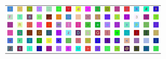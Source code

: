 <table>
<tr>
<td><img src="31.gif"></td>
<td><img src="22.gif"></td>
<td><img src="26.gif"></td>
<td><img src="35.gif"></td>
<td><img src="3B.gif"></td>
<td><img src="61.gif"></td>
<td><img src="59.gif"></td>
<td><img src="64.gif"></td>
<td><img src="6F.gif"></td>
<td><img src="71.gif"></td>
<td><img src="4F.gif"></td>
<td><img src="2A.gif"></td>
<td><img src="32.gif"></td>
<td><img src="73.gif"></td>
<td><img src="23.gif"></td>
<td><img src="58.gif"></td>
</tr>
<tr>
<td><img src="46.gif"></td>
<td><img src="54.gif"></td>
<td><img src="38.gif"></td>
<td><img src="48.gif"></td>
<td><img src="gr1.gif"></td>
<td><img src="5E.gif"></td>
<td><img src="53.gif"></td>
<td><img src="gr3.gif"></td>
<td><img src="2C.gif"></td>
<td><img src="4C.gif"></td>
<td><img src="43.gif"></td>
<td><img src="41.gif"></td>
<td><img src="66.gif"></td>
<td><img src="33.gif"></td>
<td><img src="68.gif"></td>
<td><img src="37.gif"></td>
</tr>
<tr>
<td><img src="2E.gif"></td>
<td><img src="52.gif"></td>
<td><img src="5D.gif"></td>
<td><img src="5F.gif"></td>
<td><img src="39.gif"></td>
<td><img src="6D.gif"></td>
<td><img src="7B.gif"></td>
<td><img src="6C.gif"></td>
<td><img src="75.gif"></td>
<td><img src="65.gif"></td>
<td><img src="77.gif"></td>
<td><img src="60.gif"></td>
<td><img src="78.gif"></td>
<td><img src="70.gif"></td>
<td><img src="27.gif"></td>
<td><img src="56.gif"></td>
</tr>
<tr>
<td><img src="3A.gif"></td>
<td><img src="4E.gif"></td>
<td><img src="2F.gif"></td>
<td><img src="47.gif"></td>
<td><img src="42.gif"></td>
<td><img src="74.gif"></td>
<td><img src="7A.gif"></td>
<td><img src="44.gif"></td>
<td><img src="62.gif"></td>
<td><img src="51.gif"></td>
<td><img src="28.gif"></td>
<td><img src="2B.gif"></td>
<td><img src="25.gif"></td>
<td><img src="29.gif"></td>
<td><img src="5B.gif"></td>
<td><img src="7C.gif"></td>
</tr>
<tr>
<td><img src="76.gif"></td>
<td><img src="72.gif"></td>
<td><img src="24.gif"></td>
<td><img src="3F.gif"></td>
<td><img src="55.gif"></td>
<td><img src="4B.gif"></td>
<td><img src="30.gif"></td>
<td><img src="21.gif"></td>
<td><img src="6E.gif"></td>
<td><img src="79.gif"></td>
<td><img src="34.gif"></td>
<td><img src="57.gif"></td>
<td><img src="3C.gif"></td>
<td><img src="50.gif"></td>
<td><img src="gr2.gif"></td>
<td><img src="69.gif"></td>
</tr>
<tr>
<td><img src="5A.gif"></td>
<td><img src="36.gif"></td>
<td><img src="49.gif"></td>
<td><img src="67.gif"></td>
<td><img src="2D.gif"></td>
<td><img src="7D.gif"></td>
<td><img src="45.gif"></td>
<td><img src="4D.gif"></td>
<td><img src="3E.gif"></td>
<td><img src="4A.gif"></td>
<td><img src="7E.gif"></td>
<td><img src="3D.gif"></td>
<td><img src="40.gif"></td>
<td><img src="6B.gif"></td>
<td><img src="63.gif"></td>
<td><img src="6A.gif"></td>
</tr>
</table>
